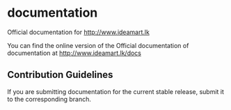 # documentation
Official documentation for http://www.ideamart.lk

You can find the online version of the Official documentation of documentation at http://www.ideamart.lk/docs

## Contribution Guidelines
If you are submitting documentation for the current stable release, submit it to the corresponding branch.

